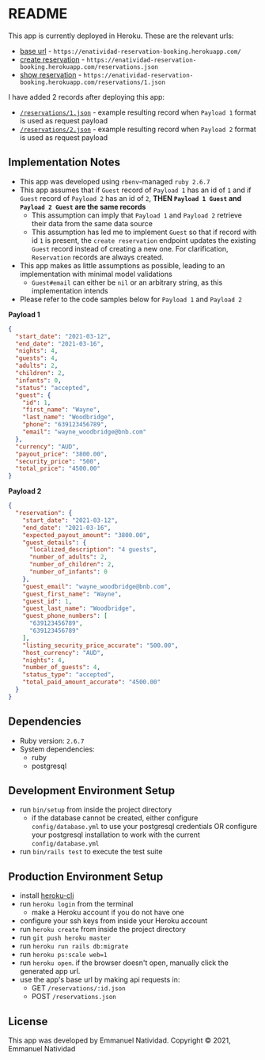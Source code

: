 # README

This app is currently deployed in Heroku. These are the relevant urls:
- [base url](https://enatividad-reservation-booking.herokuapp.com/) -
  `https://enatividad-reservation-booking.herokuapp.com/`
- [create reservation](https://enatividad-reservation-booking.herokuapp.com/reservations.json) -
  `https://enatividad-reservation-booking.herokuapp.com/reservations.json`
- [show reservation](https://enatividad-reservation-booking.herokuapp.com/reservations/1.json) -
  `https://enatividad-reservation-booking.herokuapp.com/reservations/1.json`

I have added 2 records after deploying this app:
- [`/reservations/1.json`](https://enatividad-reservation-booking.herokuapp.com/reservations/1.json) -
  example resulting record when `Payload 1` format is used as request payload
- [`/reservations/2.json`](https://enatividad-reservation-booking.herokuapp.com/reservations/2.json) -
  example resulting record when `Payload 2` format is used as request payload

## Implementation Notes

- This app was developed using `rbenv`-managed `ruby 2.6.7`
- This app assumes that if `Guest` record of `Payload 1` has an id of `1` and
  if `Guest` record of `Payload 2` has an id of `2`, __THEN `Payload 1 Guest`
  and `Payload 2 Guest` are the same records__
  - This assumption can imply that `Payload 1` and `Payload 2` retrieve their
    data from the same data source
  - This assumption has led me to implement `Guest` so that if record with
    id `1` is present, the `create reservation` endpoint updates the existing
    `Guest` record instead of creating a new one. For clarification,
    `Reservation` records are always created.
- This app makes as little assumptions as possible, leading to an implementation
  with minimal model validations
  - `Guest#email` can either be `nil` or an arbitrary string, as this
    implementation intends
- Please refer to the code samples below for `Payload 1` and `Payload 2`

__Payload 1__
```json
{
  "start_date": "2021-03-12",
  "end_date": "2021-03-16",
  "nights": 4,
  "guests": 4,
  "adults": 2,
  "children": 2,
  "infants": 0,
  "status": "accepted",
  "guest": {
    "id": 1,
    "first_name": "Wayne",
    "last_name": "Woodbridge",
    "phone": "639123456789",
    "email": "wayne_woodbridge@bnb.com"
  },
  "currency": "AUD",
  "payout_price": "3800.00",
  "security_price": "500",
  "total_price": "4500.00"
}
```

__Payload 2__
```json
{
  "reservation": {
    "start_date": "2021-03-12",
    "end_date": "2021-03-16",
    "expected_payout_amount": "3800.00",
    "guest_details": {
      "localized_description": "4 guests",
      "number_of_adults": 2,
      "number_of_children": 2,
      "number_of_infants": 0
    },
    "guest_email": "wayne_woodbridge@bnb.com",
    "guest_first_name": "Wayne",
    "guest_id": 1,
    "guest_last_name": "Woodbridge",
    "guest_phone_numbers": [
      "639123456789",
      "639123456789"
    ],
    "listing_security_price_accurate": "500.00",
    "host_currency": "AUD",
    "nights": 4,
    "number_of_guests": 4,
    "status_type": "accepted",
    "total_paid_amount_accurate": "4500.00"
  }
}
```

## Dependencies

- Ruby version: `2.6.7`
- System dependencies:
  - ruby
  - postgresql

## Development Environment Setup

- run `bin/setup` from inside the project directory
  - if the database cannot be created, either configure `config/database.yml` to
    use your postgresql credentials OR configure your postgresql installation to
    work with the current `config/database.yml`
- run `bin/rails test` to execute the test suite

## Production Environment Setup

- install [heroku-cli](https://devcenter.heroku.com/articles/heroku-cli#download-and-install)
- run `heroku login` from the terminal
  - make a Heroku account if you do not have one
- configure your ssh keys from inside your Heroku account
- run `heroku create` from inside the project directory
- run `git push heroku master`
- run `heroku run rails db:migrate`
- run `heroku ps:scale web=1`
- run `heroku open`. if the browser doesn't open, manually click the generated
  app url.
- use the app's base url by making api requests in:
  - GET `/reservations/:id.json`
  - POST `/reservations.json`

## License

This app was developed by Emmanuel Natividad.
Copyright © 2021, Emmanuel Natividad
